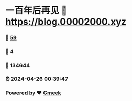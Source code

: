 # 一百年后再见 :link: https://blog.00002000.xyz 
### :page_facing_up: [59](https://blog.00002000.xyz/tag.html) 
### :speech_balloon: 4 
### :hibiscus: 134644 
### :alarm_clock: 2024-04-26 00:39:47 
### Powered by :heart: [Gmeek](https://github.com/Meekdai/Gmeek)
